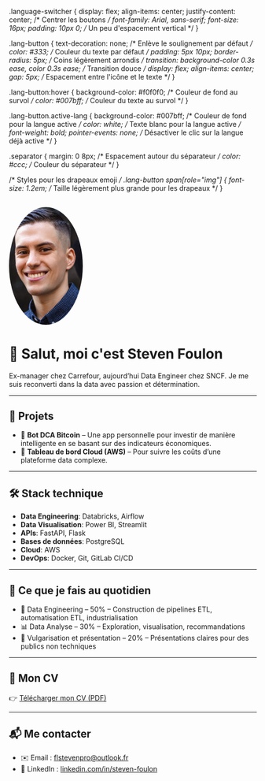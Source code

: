 .language-switcher {
  display: flex;
  align-items: center;
  justify-content: center; /* Centrer les boutons */
  font-family: Arial, sans-serif;
  font-size: 16px;
  padding: 10px 0; /* Un peu d'espacement vertical */
}

.lang-button {
  text-decoration: none; /* Enlève le soulignement par défaut */
  color: #333; /* Couleur du texte par défaut */
  padding: 5px 10px;
  border-radius: 5px; /* Coins légèrement arrondis */
  transition: background-color 0.3s ease, color 0.3s ease; /* Transition douce */
  display: flex;
  align-items: center;
  gap: 5px; /* Espacement entre l'icône et le texte */
}

.lang-button:hover {
  background-color: #f0f0f0; /* Couleur de fond au survol */
  color: #007bff; /* Couleur du texte au survol */
}

.lang-button.active-lang {
  background-color: #007bff; /* Couleur de fond pour la langue active */
  color: white; /* Texte blanc pour la langue active */
  font-weight: bold;
  pointer-events: none; /* Désactiver le clic sur la langue déjà active */
}

.separator {
  margin: 0 8px; /* Espacement autour du séparateur */
  color: #ccc; /* Couleur du séparateur */
}

/* Styles pour les drapeaux emoji */
.lang-button span[role="img"] {
  font-size: 1.2em; /* Taille légèrement plus grande pour les drapeaux */
}

<img src="/assets/photos.png" alt="Steven Foulon" width="150" style="border-radius: 50%; margin-top: 1rem;">

# 👋 Salut, moi c'est Steven Foulon

Ex-manager chez Carrefour, aujourd’hui Data Engineer chez SNCF. Je me suis reconverti dans la data avec passion et détermination.

---

## 🚀 Projets

- 🎯 **Bot DCA Bitcoin** – Une app personnelle pour investir de manière intelligente en se basant sur des indicateurs économiques.
- 💼 **Tableau de bord Cloud (AWS)** – Pour suivre les coûts d’une plateforme data complexe.

---

## 🛠️ Stack technique

- **Data Engineering**: Databricks, Airflow
- **Data Visualisation**: Power BI, Streamlit
- **APIs**: FastAPI, Flask
- **Bases de données**: PostgreSQL
- **Cloud**: AWS
- **DevOps**: Docker, Git, GitLab CI/CD

---

## 🧠 Ce que je fais au quotidien

- 🔧 Data Engineering – 50% – Construction de pipelines ETL, automatisation ETL, industrialisation
- 📊 Data Analyse – 30% – Exploration, visualisation, recommandations
- 🎤 Vulgarisation et présentation – 20% – Présentations claires pour des publics non techniques

---

## 📄 Mon CV

👉 [Télécharger mon CV (PDF)](/CV_FR.pdf)

---

## 📬 Me contacter

- ✉️ Email : [flstevenpro@outlook.fr](mailto:flstevenpro@outlook.fr)
- 💼 LinkedIn : [linkedin.com/in/steven-foulon](https://www.linkedin.com/in/steven-foulon-69332514378921788486211/)

